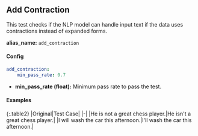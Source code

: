 
<div class="h3-box" markdown="1">

## Add Contraction

This test checks if the NLP model can handle input text if the data uses contractions instead of expanded forms.

**alias_name:** `add_contraction`

</div><div class="h3-box" markdown="1">

#### Config
```yaml
add_contraction:
    min_pass_rate: 0.7
```
- **min_pass_rate (float):** Minimum pass rate to pass the test.

</div><div class="h3-box" markdown="1">

#### Examples

{:.table2}
|Original|Test Case|
|-|
|He is not a great chess player.|He isn't a great chess player.|
|I will wash the car this afternoon.|I'll wash the car this afternoon.|

</div>